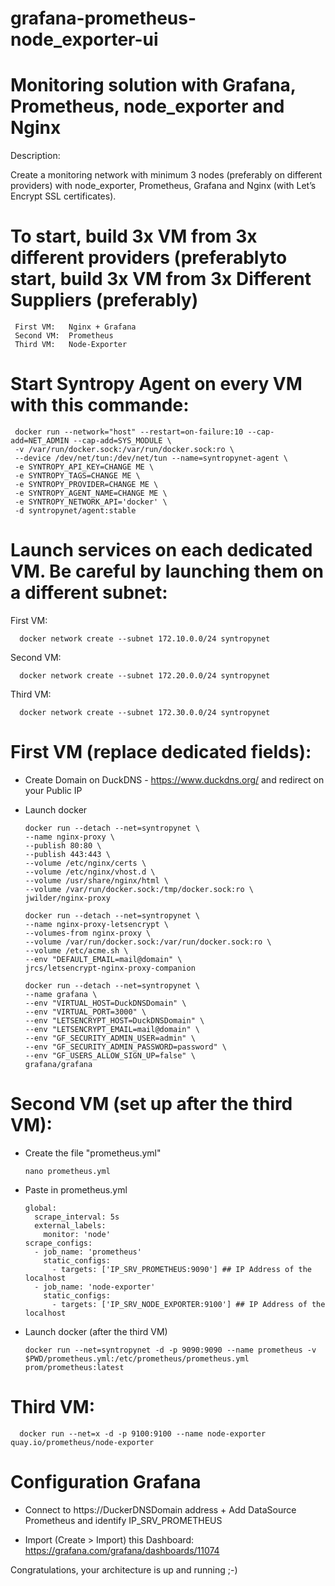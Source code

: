 # grafana-prometheus-node_exporter-ui
 
# Monitoring solution with Grafana, Prometheus, node_exporter and Nginx

Description:

Create a monitoring network with minimum 3 nodes (preferably on different providers) with node_exporter, Prometheus, Grafana and Nginx (with Let’s Encrypt SSL certificates).

# To start, build 3x VM from 3x different providers (preferablyto start, build 3x VM from 3x Different Suppliers (preferably)

     First VM:   Nginx + Grafana
     Second VM:  Prometheus
     Third VM:   Node-Exporter

# Start Syntropy Agent on every VM with this commande:

     docker run --network="host" --restart=on-failure:10 --cap-add=NET_ADMIN --cap-add=SYS_MODULE \
     -v /var/run/docker.sock:/var/run/docker.sock:ro \
     --device /dev/net/tun:/dev/net/tun --name=syntropynet-agent \
     -e SYNTROPY_API_KEY=CHANGE ME \
     -e SYNTROPY_TAGS=CHANGE ME \ 
     -e SYNTROPY_PROVIDER=CHANGE ME \
     -e SYNTROPY_AGENT_NAME=CHANGE ME \
     -e SYNTROPY_NETWORK_API='docker' \
     -d syntropynet/agent:stable

# Launch services on each dedicated VM. Be careful by launching them on a different subnet:

First VM:
   
      docker network create --subnet 172.10.0.0/24 syntropynet
     
Second VM:

      docker network create --subnet 172.20.0.0/24 syntropynet
     
Third VM:

      docker network create --subnet 172.30.0.0/24 syntropynet
         
# First VM (replace dedicated fields):

- Create Domain on DuckDNS - https://www.duckdns.org/ and redirect on your Public IP

- Launch docker
     
      docker run --detach --net=syntropynet \
      --name nginx-proxy \
      --publish 80:80 \
      --publish 443:443 \
      --volume /etc/nginx/certs \
      --volume /etc/nginx/vhost.d \
      --volume /usr/share/nginx/html \
      --volume /var/run/docker.sock:/tmp/docker.sock:ro \
      jwilder/nginx-proxy

      docker run --detach --net=syntropynet \
      --name nginx-proxy-letsencrypt \
      --volumes-from nginx-proxy \
      --volume /var/run/docker.sock:/var/run/docker.sock:ro \
      --volume /etc/acme.sh \
      --env "DEFAULT_EMAIL=mail@domain" \
      jrcs/letsencrypt-nginx-proxy-companion

      docker run --detach --net=syntropynet \
      --name grafana \
      --env "VIRTUAL_HOST=DuckDNSDomain" \
      --env "VIRTUAL_PORT=3000" \
      --env "LETSENCRYPT_HOST=DuckDNSDomain" \
      --env "LETSENCRYPT_EMAIL=mail@domain" \
      --env "GF_SECURITY_ADMIN_USER=admin" \
      --env "GF_SECURITY_ADMIN_PASSWORD=password" \
      --env "GF_USERS_ALLOW_SIGN_UP=false" \
      grafana/grafana
   
# Second VM (set up after the third VM):

- Create the file "prometheus.yml"
    
      nano prometheus.yml
    
- Paste in prometheus.yml
    
      global:
        scrape_interval: 5s
        external_labels:
          monitor: 'node'
      scrape_configs:
        - job_name: 'prometheus'
          static_configs:
            - targets: ['IP_SRV_PROMETHEUS:9090'] ## IP Address of the localhost
        - job_name: 'node-exporter'
          static_configs:
            - targets: ['IP_SRV_NODE_EXPORTER:9100'] ## IP Address of the localhost

- Launch docker (after the third VM)
    
      docker run --net=syntropynet -d -p 9090:9090 --name prometheus -v $PWD/prometheus.yml:/etc/prometheus/prometheus.yml prom/prometheus:latest
    
# Third VM: 

      docker run --net=x -d -p 9100:9100 --name node-exporter quay.io/prometheus/node-exporter
 
    
# Configuration Grafana

- Connect to https://DuckerDNSDomain address + Add DataSource Prometheus and identify IP_SRV_PROMETHEUS
   
- Import (Create > Import) this Dashboard: https://grafana.com/grafana/dashboards/11074


Congratulations, your architecture is up and running ;-)